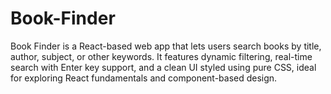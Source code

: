 # Book-Finder
Book Finder is a React-based web app that lets users search books by title, author, subject, or other keywords. It features dynamic filtering, real-time search with Enter key support, and a clean UI styled using pure CSS, ideal for exploring React fundamentals and component-based design.
